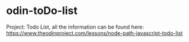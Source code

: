 # odin-toDo-list

Project: Todo List, all the information can be found here:
https://www.theodinproject.com/lessons/node-path-javascript-todo-list